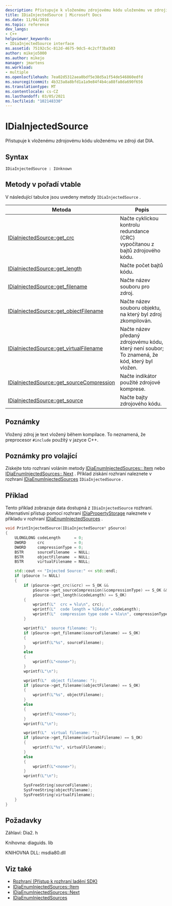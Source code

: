 ```yaml
---
description: Přistupuje k vloženému zdrojovému kódu uloženému ve zdroji dat DIA.
title: IDiaInjectedSource | Microsoft Docs
ms.date: 11/04/2016
ms.topic: reference
dev_langs:
- C++
helpviewer_keywords:
- IDiaInjectedSource interface
ms.assetid: 75192c5c-812d-4675-9dc5-4c2cff3ba503
author: mikejo5000
ms.author: mikejo
manager: jmartens
ms.workload:
- multiple
ms.openlocfilehash: 7ea02d5312aea0bdf5e38d5a1f54de546860edfd
ms.sourcegitcommit: 4b323a8a8bfd1a1a9e84f4b4ca88fa8da690f656
ms.translationtype: MT
ms.contentlocale: cs-CZ
ms.lasthandoff: 03/05/2021
ms.locfileid: "102148330"
---
```

# <a name="idiainjectedsource"></a>IDiaInjectedSource
Přistupuje k vloženému zdrojovému kódu uloženému ve zdroji dat DIA.

## <a name="syntax"></a>Syntax

```
IDiaInjectedSource : IUnknown
```

## <a name="methods-in-vtable-order"></a>Metody v pořadí vtable
V následující tabulce jsou uvedeny metody `IDiaInjectedSource` .

|Metoda|Popis|
|------------|-----------------|
|[IDiaInjectedSource::get_crc](../../debugger/debug-interface-access/idiainjectedsource-get-crc.md)|Načte cyklickou kontrolu redundance (CRC) vypočítanou z bajtů zdrojového kódu.|
|[IDiaInjectedSource::get_length](../../debugger/debug-interface-access/idiainjectedsource-get-length.md)|Načte počet bajtů kódu.|
|[IDiaInjectedSource::get_filename](../../debugger/debug-interface-access/idiainjectedsource-get-filename.md)|Načte název souboru pro zdroj.|
|[IDiaInjectedSource::get_objectFilename](../../debugger/debug-interface-access/idiainjectedsource-get-objectfilename.md)|Načte název souboru objektu, na který byl zdroj zkompilován.|
|[IDiaInjectedSource::get_virtualFilename](../../debugger/debug-interface-access/idiainjectedsource-get-virtualfilename.md)|Načte název předaný zdrojovému kódu, který není soubor; To znamená, že kód, který byl vložen.|
|[IDiaInjectedSource::get_sourceCompression](../../debugger/debug-interface-access/idiainjectedsource-get-sourcecompression.md)|Načte indikátor použité zdrojové komprese.|
|[IDiaInjectedSource::get_source](../../debugger/debug-interface-access/idiainjectedsource-get-source.md)|Načte bajty zdrojového kódu.|

## <a name="remarks"></a>Poznámky
Vložený zdroj je text vložený během kompilace. To neznamená, že preprocesor `#include` použitý v jazyce C++.

## <a name="notes-for-callers"></a>Poznámky pro volající
Získejte toto rozhraní voláním metody [IDiaEnumInjectedSources:: Item](../../debugger/debug-interface-access/idiaenuminjectedsources-item.md) nebo [IDiaEnumInjectedSources:: Next](../../debugger/debug-interface-access/idiaenuminjectedsources-next.md) . Příklad získání rozhraní naleznete v rozhraní [IDiaEnumInjectedSources](../../debugger/debug-interface-access/idiaenuminjectedsources.md) `IDiaInjectedSource` .

## <a name="example"></a>Příklad
Tento příklad zobrazuje data dostupná z `IDiaInjectedSource` rozhraní. Alternativní přístup pomocí rozhraní [IDiaPropertyStorage](../../debugger/debug-interface-access/idiapropertystorage.md) naleznete v příkladu v rozhraní [IDiaEnumInjectedSources](../../debugger/debug-interface-access/idiaenuminjectedsources.md) .

```C++
void PrintInjectedSource(IDiaInjectedSource* pSource)
{
    ULONGLONG codeLength      = 0;
    DWORD     crc             = 0;
    DWORD     compressionType = 0;
    BSTR      sourceFilename  = NULL;
    BSTR      objectFilename  = NULL;
    BSTR      virtualFilename = NULL;

    std::cout << "Injected Source:" << std::endl;
    if (pSource != NULL)
    {
        if (pSource->get_crc(&crc) == S_OK &&
            pSource->get_sourceCompression(&compressionType) == S_OK &&
            pSource->get_length(&codeLength) == S_OK)
        {
            wprintf(L"  crc = %lu\n", crc);
            wprintf(L"  code length = %I64u\n",codeLength);
            wprintf(L"  compression type code = %lu\n", compressionType);
        }

        wprintf(L"  source filename: ");
        if (pSource->get_filename(&sourceFilename) == S_OK)
        {
            wprintf(L"%s", sourceFilename);
        }
        else
        {
            wprintf(L"<none>");
        }
        wprintf(L"\n");

        wprintf(L"  object filename: ");
        if (pSource->get_filename(&objectFilename) == S_OK)
        {
            wprintf(L"%s", objectFilename);
        }
        else
        {
            wprintf(L"<none>");
        }
        wprintf(L"\n");

        wprintf(L"  virtual filename: ");
        if (pSource->get_filename(&virtualFilename) == S_OK)
        {
            wprintf(L"%s", virtualFilename);
        }
        else
        {
            wprintf(L"<none>");
        }
        wprintf(L"\n");

        SysFreeString(sourceFilename);
        SysFreeString(objectFilename);
        SysFreeString(virtualFilename);
    }
}
```

## <a name="requirements"></a>Požadavky
Záhlaví: Dia2. h

Knihovna: diaguids. lib

KNIHOVNA DLL: msdia80.dll

## <a name="see-also"></a>Viz také
- [Rozhraní (Přístup k rozhraní ladění SDK)](../../debugger/debug-interface-access/interfaces-debug-interface-access-sdk.md)
- [IDiaEnumInjectedSources::Item](../../debugger/debug-interface-access/idiaenuminjectedsources-item.md)
- [IDiaEnumInjectedSources::Next](../../debugger/debug-interface-access/idiaenuminjectedsources-next.md)
- [IDiaEnumInjectedSources](../../debugger/debug-interface-access/idiaenuminjectedsources.md)
